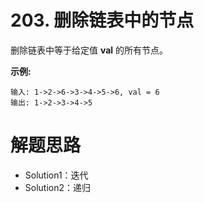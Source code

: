 # 203. 删除链表中的节点

删除链表中等于给定值 **val** 的所有节点。

**示例:**

```
输入: 1->2->6->3->4->5->6, val = 6
输出: 1->2->3->4->5
```



# 解题思路

* Solution1：迭代
* Solution2：递归



